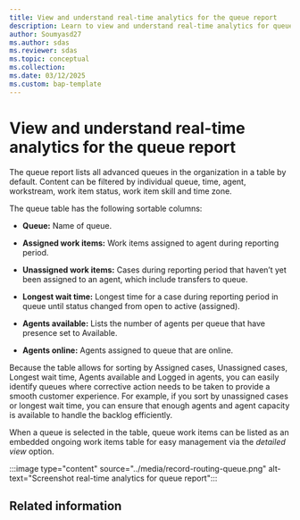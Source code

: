 ```yaml
---
title: View and understand real-time analytics for the queue report
description: Learn to view and understand real-time analytics for queue reports. Improve your data insights and decision-making.
author: Soumyasd27
ms.author: sdas
ms.reviewer: sdas
ms.topic: conceptual
ms.collection:
ms.date: 03/12/2025
ms.custom: bap-template
---
```


# View and understand real-time analytics for the queue report

The queue report lists all advanced queues in the organization in a
table by default. Content can be filtered by individual queue, time,
agent, workstream, work item status, work item skill and time zone. 

The queue table has the following sortable columns: 

- **Queue:** Name of queue. 

- **Assigned work items:** Work items assigned to agent during reporting
  period. 

- **Unassigned work items:** Cases during reporting period that haven’t
  yet been assigned to an agent, which include transfers to queue. 

- **Longest wait time:** Longest time for a case during reporting period
  in queue until status changed from open to active (assigned). 

- **Agents available:** Lists the number of agents per queue that have
  presence set to Available. 

- **Agents online:** Agents assigned to queue that are online. 

Because the table allows for sorting by Assigned cases, Unassigned
cases, Longest wait time, Agents available and Logged in agents, you can
easily identify queues where corrective action needs to be taken to
provide a smooth customer experience. For example, if you sort by
unassigned cases or longest wait time, you can ensure that enough agents
and agent capacity is available to handle the backlog efficiently. 

When a queue is selected in the table, queue work items can be listed as
an embedded ongoing work items table for easy management via the
*detailed view* option.

:::image type="content" source="../media/record-routing-queue.png" alt-text="Screenshot real-time analytics for queue report":::

## Related information


